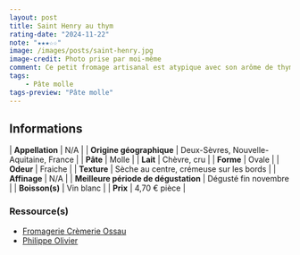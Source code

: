 ```yaml
---
layout: post
title: Saint Henry au thym
rating-date: "2024-11-22"
note: "★★★☆☆"
image: /images/posts/saint-henry.jpg
image-credit: Photo prise par moi-même
comment: Ce petit fromage artisanal est atypique avec son arôme de thym. Sa pâte moelleuse et fondante est rehaussée par l’arôme délicat et herbacé du thym. Il y a un bel équilibre entre la douceur du lait et la fraîcheur herbes. C'est un fromage de chèvre qui change.
tags:
    - Pâte molle
tags-preview: "Pâte molle"
---
```


## Informations

| **Appellation** | N/A |
| **Origine géographique** | Deux-Sèvres, Nouvelle-Aquitaine, France |
| **Pâte** | Molle |
| **Lait** | Chèvre, cru |
| **Forme** | Ovale |
| **Odeur** | Fraiche |
| **Texture** | Sèche au centre, crémeuse sur les bords |
| **Affinage** | N/A |
| **Meilleure période de dégustation** | Dégusté fin novembre |
| **Boisson(s)** | Vin blanc |
| **Prix** | 4,70 € pièce |

### Ressource(s)
* [Fromagerie Crèmerie Ossau](https://www.fromageriecremerieossau.fr/produit/saint-henry-au-thym)
* [Philippe Olivier](https://fromage.philippeolivier.fr/166-nouvelle-aquitaine/4307-saint-henri-au-romarin)